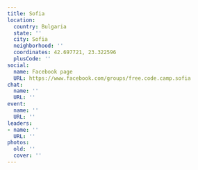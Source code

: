 ```yaml
---
title: Sofia
location:
  country: Bulgaria
  state: ''
  city: Sofia
  neighborhood: ''
  coordinates: 42.697721, 23.322596
  plusCode: ''
social:
  name: Facebook page
  URL: https://www.facebook.com/groups/free.code.camp.sofia
chat:
  name: ''
  URL: ''
event:
  name: ''
  URL: ''
leaders:
- name: ''
  URL: ''
photos:
  old: ''
  cover: ''
---
```

